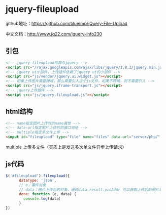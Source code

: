 # jquery-fileupload



github地址：https://github.com/blueimp/jQuery-File-Upload

中文文档：http://www.jq22.com/jquery-info230

## 引包

```html
<!-- jquery-fileupload依赖与jquery -->
<script src="//ajax.googleapis.com/ajax/libs/jquery/1.8.3/jquery.min.js"></script>
<!-- jquery ui小部件，上传插件依赖了jquery ui的小部件 -->
<script src="js/vendor/jquery.ui.widget.js"></script>
<!-- 如果上传图片需要跨域，那么需要引入这个js文件，如果不跨域，则不需要引入 -->
<script src="js/jquery.iframe-transport.js"></script>
<!-- jquery上传插件 -->
<script src="js/jquery.fileupload.js"></script>
```



## html结构

```html
<!-- name指定图片上传时的name属性 -->
<!-- data-url指定图片上传时的接口地址 -->
<!-- multiple指定多文件上传 -->
<input id="fileupload" type="file" name="files" data-url="server/php/" multiple>
```

multiple 上传多文件（实质上是发送多次单文件异步上传请求）



## js代码

```javascript
$('#fileupload').fileupload({
      dataType: 'json',
      // e：事件对象
      // data：图片上传后的对象，通过data.result.picAddr 可以获取上传后的图片地址
      done: function (e, data) {
        console.log(data)
      }
})
```

